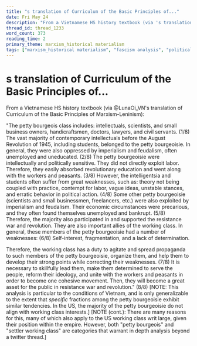 ```yaml
---
title: "s translation of Curriculum of the Basic Principles of..."
date: Fri May 24
description: "From a Vietnamese HS history textbook (via 's translation of Curriculum of the Basic Principles of Marxism-Leninism): 'The petty bourgeois class includes:..."
thread_id: thread_1233
word_count: 373
reading_time: 2
primary_theme: marxism_historical materialism
tags: ["marxism_historical materialism", "fascism analysis", "political economy", "imperialism_colonialism", "cultural criticism", "covid_public health politics", "organizational theory"]
---
```


# s translation of Curriculum of the Basic Principles of...

From a Vietnamese HS history textbook (via @LunaOi_VN's translation of Curriculum of the Basic Principles of Marxism-Leninism):

"The petty bourgeois class includes: intellectuals, scientists, and small business owners, handicraftsmen, doctors, lawyers, and civil servants. (1/8) The vast majority of contemporary intellectuals before the August Revolution of 1945, including students, belonged to the petty bourgeoisie. In general, they were also oppressed by imperialism and feudalism, often unemployed and uneducated. (2/8) The petty bourgeoisie were intellectually and politically sensitive. They did not directly exploit labor. Therefore, they easily absorbed revolutionary education and went along with the workers and peasants. (3/8) However, the intelligentsia and students often suffer from great weaknesses, such as: theory not being coupled with practice, contempt for labor, vague ideas, unstable stances, and erratic behavior in political action. (4/8) Some other petty bourgeoisie (scientists and small businessmen, freelancers, etc.) were also exploited by imperialism and feudalism. Their economic circumstances were precarious, and they often found themselves unemployed and bankrupt. (5/8) Therefore, the majority also participated in and supported the resistance war and revolution. They are also important allies of the working class. In general, these members of the petty bourgeoisie had a number of weaknesses: (6/8) Self-interest, fragmentation, and a lack of determination.

Therefore, the working class has a duty to agitate and spread propaganda to such members of the petty bourgeoisie, organize them, and help them to develop their strong points while correcting their weaknesses. (7/8) It is necessary to skillfully lead them, make them determined to serve the people, reform their ideology, and unite with the workers and peasants in order to become one cohesive movement. Then, they will become a great asset for the public in resistance war and revolution." (8/8) [NOTE: This analysis is particular to the conditions of Vietnam, and is only generalizable to the extent that *specific* fractions among the petty bourgeoisie exhibit similar tendencies. In the US, the majority of the petty bourgeoisie do not align with working class interests.] [NOTE (cont.): There are many reasons for this, many of which also apply to the US working class writ large, given their position within the empire. However, both "petty bourgeois" and "settler working class" are categories that warrant in depth analysis beyond a twitter thread.]